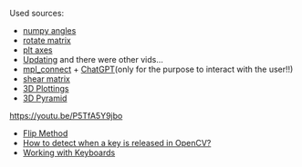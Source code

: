 Used sources:
- [numpy angles](https://numpy.org/doc/stable/reference/generated/numpy.rot90.html)
- [rotate matrix](https://www.geeksforgeeks.org/numpy-radians-deg2rad-python/)
- [plt axes](https://www.geeksforgeeks.org/matplotlib-axes-class/)
- [Updating](https://youtu.be/PpzaVR3PaBY) and there were other vids...
- [mpl_connect](https://matplotlib.org/stable/users/event_handling.html) + [ChatGPT](https://chat.openai.com/)(only for the purpose to interact with the user!!)
- [shear matrix](https://youtu.be/fuBsMED8GOw?t=716)
- [3D Plottings](https://youtu.be/fAztJg9oi7s)
- [3D Pyramid](https://stackoverflow.com/questions/39408794/python-3d-pyramid)

https://youtu.be/P5TfA5Y9jbo

- [Flip Method](https://www.geeksforgeeks.org/python-opencv-cv2-flip-method/)
- [How to detect when a key is released in OpenCV?](https://stackoverflow.com/questions/59924396/how-to-detect-when-a-key-is-released-in-opencv)
- [Working with Keyboards](https://codeloop.org/python-opencv-working-with-keyboards/)
